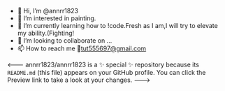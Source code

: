 - 👋 Hi, I’m @annrr1823
- 👀 I’m interested in painting.
- 🌱 I’m currently learning how to !code.Fresh as I am,I will try to elevate my ability.(Fighting!
- 💞️ I’m looking to collaborate on ...
- 📫 How to reach me 📧tut555697@gmail.com  

<---
annrr1823/annrr1823 is a ✨ special ✨ repository because its `README.md` (this file) appears on your GitHub profile.
You can click the Preview link to take a look at your changes.
--->
